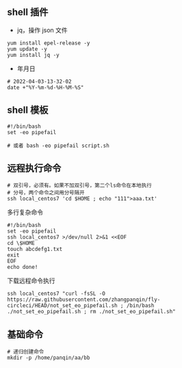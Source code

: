 ## shell 插件

- jq，操作 json 文件

```shell
yum install epel-release -y
yum update -y
yum install jq -y
```

- 年月日

```shell
# 2022-04-03-13-32-02
date +"%Y-%m-%d-%H-%M-%S"
```

## shell 模板

```shell
#!/bin/bash
set -eo pipefail

# 或者 bash -eo pipefail script.sh
```



## 远程执行命令

```shell
# 双引号，必须有。如果不加双引号，第二个ls命令在本地执行
# 分号，两个命令之间用分号隔开
ssh local_centos7 'cd $HOME ; echo "111">aaa.txt'
```

多行复杂命令

```shell
#!/bin/bash
set -eo pipefail
ssh local_centos7 >/dev/null 2>&1 <<EOF
cd \$HOME
touch abcdefg1.txt
exit
EOF
echo done!
```

下载远程命令执行

```shell
ssh local_centos7 "curl -fsSL -O https://raw.githubusercontent.com/zhangpanqin/fly-circleci/HEAD/not_set_eo_pipefail.sh ; /bin/bash ./not_set_eo_pipefail.sh ; rm ./not_set_eo_pipefail.sh"
```



## 基础命令

```shell
# 递归创建命令
mkdir -p /home/panqin/aa/bb
```

